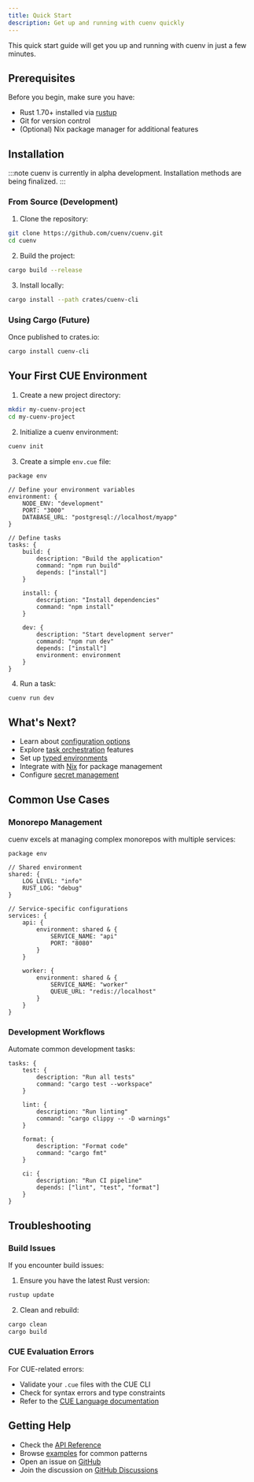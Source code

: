 ```yaml
---
title: Quick Start
description: Get up and running with cuenv quickly
---
```


This quick start guide will get you up and running with cuenv in just a few minutes.

## Prerequisites

Before you begin, make sure you have:

- Rust 1.70+ installed via [rustup](https://rustup.rs/)
- Git for version control
- (Optional) Nix package manager for additional features

## Installation

:::note
cuenv is currently in alpha development. Installation methods are being finalized.
:::

### From Source (Development)

1. Clone the repository:

```bash
git clone https://github.com/cuenv/cuenv.git
cd cuenv
```

2. Build the project:

```bash
cargo build --release
```

3. Install locally:

```bash
cargo install --path crates/cuenv-cli
```

### Using Cargo (Future)

Once published to crates.io:

```bash
cargo install cuenv-cli
```

## Your First CUE Environment

1. Create a new project directory:

```bash
mkdir my-cuenv-project
cd my-cuenv-project
```

2. Initialize a cuenv environment:

```bash
cuenv init
```

3. Create a simple `env.cue` file:

```cue
package env

// Define your environment variables
environment: {
    NODE_ENV: "development"
    PORT: "3000"
    DATABASE_URL: "postgresql://localhost/myapp"
}

// Define tasks
tasks: {
    build: {
        description: "Build the application"
        command: "npm run build"
        depends: ["install"]
    }

    install: {
        description: "Install dependencies"
        command: "npm install"
    }

    dev: {
        description: "Start development server"
        command: "npm run dev"
        depends: ["install"]
        environment: environment
    }
}
```

4. Run a task:

```bash
cuenv run dev
```

## What's Next?

- Learn about [configuration options](/configuration/)
- Explore [task orchestration](/tasks/) features
- Set up [typed environments](/environments/)
- Integrate with [Nix](/nix-integration/) for package management
- Configure [secret management](/secrets/)

## Common Use Cases

### Monorepo Management

cuenv excels at managing complex monorepos with multiple services:

```cue
package env

// Shared environment
shared: {
    LOG_LEVEL: "info"
    RUST_LOG: "debug"
}

// Service-specific configurations
services: {
    api: {
        environment: shared & {
            SERVICE_NAME: "api"
            PORT: "8080"
        }
    }

    worker: {
        environment: shared & {
            SERVICE_NAME: "worker"
            QUEUE_URL: "redis://localhost"
        }
    }
}
```

### Development Workflows

Automate common development tasks:

```cue
tasks: {
    test: {
        description: "Run all tests"
        command: "cargo test --workspace"
    }

    lint: {
        description: "Run linting"
        command: "cargo clippy -- -D warnings"
    }

    format: {
        description: "Format code"
        command: "cargo fmt"
    }

    ci: {
        description: "Run CI pipeline"
        depends: ["lint", "test", "format"]
    }
}
```

## Troubleshooting

### Build Issues

If you encounter build issues:

1. Ensure you have the latest Rust version:

```bash
rustup update
```

2. Clean and rebuild:

```bash
cargo clean
cargo build
```

### CUE Evaluation Errors

For CUE-related errors:

- Validate your `.cue` files with the CUE CLI
- Check for syntax errors and type constraints
- Refer to the [CUE Language documentation](https://cuelang.org/docs/)

## Getting Help

- Check the [API Reference](/api-reference/)
- Browse [examples](/examples/) for common patterns
- Open an issue on [GitHub](https://github.com/cuenv/cuenv/issues)
- Join the discussion on [GitHub Discussions](https://github.com/cuenv/cuenv/discussions)
